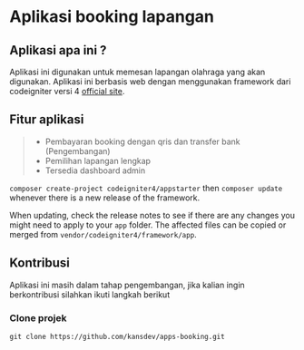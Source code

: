 # Aplikasi booking lapangan

## Aplikasi apa ini ?

Aplikasi ini digunakan untuk memesan lapangan olahraga yang akan digunakan. Aplikasi ini berbasis web dengan menggunakan framework dari codeigniter versi 4 [official site](https://codeigniter.com).

## Fitur aplikasi

> - Pembayaran booking dengan qris dan transfer bank (Pengembangan)
> - Pemilihan lapangan lengkap
> - Tersedia dashboard admin

`composer create-project codeigniter4/appstarter` then `composer update` whenever
there is a new release of the framework.

When updating, check the release notes to see if there are any changes you might need to apply
to your `app` folder. The affected files can be copied or merged from
`vendor/codeigniter4/framework/app`.

## Kontribusi

Aplikasi ini masih dalam tahap pengembangan, jika kalian ingin berkontribusi silahkan ikuti langkah berikut

### Clone projek

`git clone https://github.com/kansdev/apps-booking.git`
